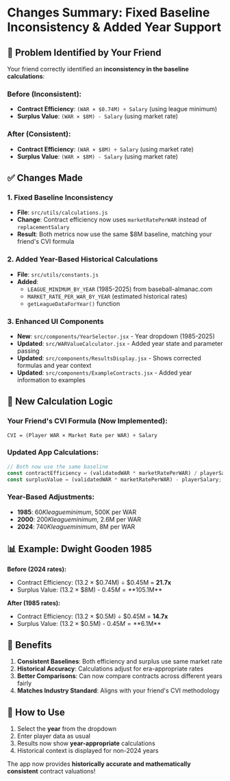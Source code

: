 # Changes Summary: Fixed Baseline Inconsistency & Added Year Support

## 🎯 Problem Identified by Your Friend

Your friend correctly identified an **inconsistency in the baseline calculations**:

### **Before (Inconsistent):**
- **Contract Efficiency**: `(WAR × $0.74M) ÷ Salary` (using league minimum)
- **Surplus Value**: `(WAR × $8M) - Salary` (using market rate)

### **After (Consistent):**
- **Contract Efficiency**: `(WAR × $8M) ÷ Salary` (using market rate)
- **Surplus Value**: `(WAR × $8M) - Salary` (using market rate)

## ✅ Changes Made

### **1. Fixed Baseline Inconsistency**
- **File**: `src/utils/calculations.js`
- **Change**: Contract efficiency now uses `marketRatePerWAR` instead of `replacementSalary`
- **Result**: Both metrics now use the same $8M baseline, matching your friend's CVI formula

### **2. Added Year-Based Historical Calculations**
- **File**: `src/utils/constants.js`
- **Added**: 
  - `LEAGUE_MINIMUM_BY_YEAR` (1985-2025) from baseball-almanac.com
  - `MARKET_RATE_PER_WAR_BY_YEAR` (estimated historical rates)
  - `getLeagueDataForYear()` function

### **3. Enhanced UI Components**
- **New**: `src/components/YearSelector.jsx` - Year dropdown (1985-2025)
- **Updated**: `src/WARValueCalculator.jsx` - Added year state and parameter passing
- **Updated**: `src/components/ResultsDisplay.jsx` - Shows corrected formulas and year context
- **Updated**: `src/components/ExampleContracts.jsx` - Added year information to examples

## 🧮 New Calculation Logic

### **Your Friend's CVI Formula (Now Implemented):**
```
CVI = (Player WAR × Market Rate per WAR) ÷ Salary
```

### **Updated App Calculations:**
```javascript
// Both now use the same baseline
const contractEfficiency = (validatedWAR * marketRatePerWAR) / playerSalary;
const surplusValue = (validatedWAR * marketRatePerWAR) - playerSalary;
```

### **Year-Based Adjustments:**
- **1985**: $60K league minimum, ~$500K per WAR
- **2000**: $200K league minimum, ~$2.6M per WAR  
- **2024**: $740K league minimum, ~$8M per WAR

## 📊 Example: Dwight Gooden 1985

**Before (2024 rates):**
- Contract Efficiency: (13.2 × $0.74M) ÷ $0.45M = **21.7x**
- Surplus Value: (13.2 × $8M) - $0.45M = **$105.1M**

**After (1985 rates):**
- Contract Efficiency: (13.2 × $0.5M) ÷ $0.45M = **14.7x**
- Surplus Value: (13.2 × $0.5M) - $0.45M = **$6.1M**

## 🎯 Benefits

1. **Consistent Baselines**: Both efficiency and surplus use same market rate
2. **Historical Accuracy**: Calculations adjust for era-appropriate rates
3. **Better Comparisons**: Can now compare contracts across different years fairly
4. **Matches Industry Standard**: Aligns with your friend's CVI methodology

## 🚀 How to Use

1. Select the **year** from the dropdown
2. Enter player data as usual
3. Results now show **year-appropriate** calculations
4. Historical context is displayed for non-2024 years

The app now provides **historically accurate and mathematically consistent** contract valuations! 
